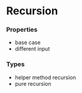 # Recursion

### Properties
- base case
- different input

### Types
 - helper method recursion
 - pure recursion
